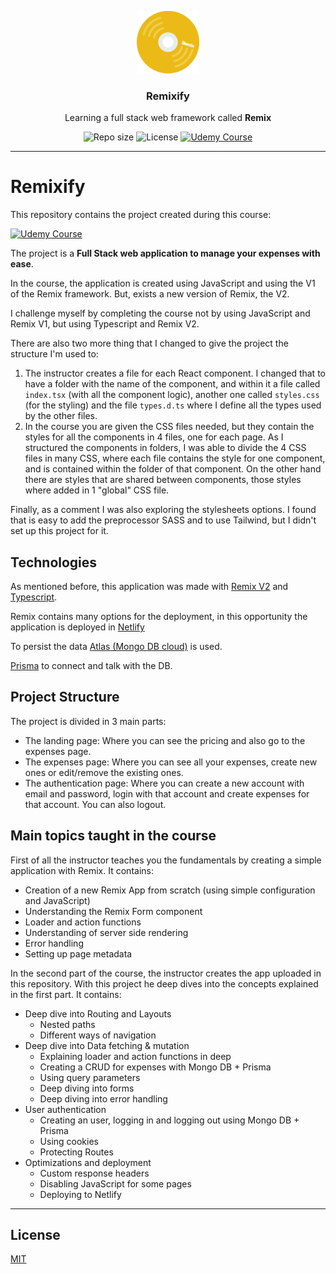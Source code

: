 <p align="center">
  <img src="media/remixify-logo.png" width="100" alt="Repository logo" />
</p>
<h3 align="center">Remixify</h3>
<p align="center">Learning a full stack web framework called <b>Remix</b><p>
<p align="center">
    <img src="https://img.shields.io/github/repo-size/lhbelfanti/remixify?label=Repo%20size" alt="Repo size" />
    <img src="https://img.shields.io/github/license/lhbelfanti/remixify?label=License" alt="License" />
    <a href="https://www.udemy.com/course/remix-course/">
        <img src="https://img.shields.io/badge/Course-A435F0?&logo=Udemy&logoColor=white&label=Udemy" alt="Udemy Course" />
    </a>
</p>

---
# Remixify

This repository contains the project created during this course:

<a href="https://www.udemy.com/course/remix-course/">
    <img src="https://img.shields.io/badge/Remix.js%20%20The%20Practical%20Guide-A435F0?&logo=Udemy&logoColor=white&label=Udemy" alt="Udemy Course" />
</a>

The project is a **Full Stack web application to manage your expenses with ease**.

In the course, the application is created using JavaScript and using the V1 of the Remix framework. But, exists a new version of Remix, the V2.

I challenge myself by completing the course not by using JavaScript and Remix V1, but using Typescript and Remix V2.

There are also two more thing that I changed to give the project the structure I'm used to:
1. The instructor creates a file for each React component. I changed that to have a folder with the name of the component, and within it a file called `index.tsx` (with all the component logic), another one called `styles.css` (for the styling) and the file `types.d.ts` where I define all the types used by the other files.
2. In the course you are given the CSS files needed, but they contain the styles for all the components in 4 files, one for each page. As I structured the components in folders, I was able to divide the 4 CSS files in many CSS, where each file contains the style for one component, and is contained within the folder of that component. On the other hand there are styles that are shared between components, those styles where added in 1 "global" CSS file.

Finally, as a comment I was also exploring the stylesheets options. I found that is easy to add the preprocessor SASS and to use Tailwind, but I didn't set up this project for it. 

## Technologies

As mentioned before, this application was made with [Remix V2](https://remix.run/) and [Typescript](https://www.typescriptlang.org/).

Remix contains many options for the deployment, in this opportunity the application is deployed in [Netlify](https://www.netlify.com/)

To persist the data [Atlas (Mongo DB cloud)](https://cloud.mongodb.com/) is used.

[Prisma](https://www.prisma.io/) to connect and talk with the DB.

## Project Structure

The project is divided in 3 main parts:
- The landing page: Where you can see the pricing and also go to the expenses page.
- The expenses page: Where you can see all your expenses, create new ones or edit/remove the existing ones.
- The authentication page: Where you can create a new account with email and password, login with that account and create expenses for that account. You can also logout.

## Main topics taught in the course
                                                                     
First of all the instructor teaches you the fundamentals by creating a simple application with Remix. It contains:
- Creation of a new Remix App from scratch (using simple configuration and JavaScript)
- Understanding the Remix Form component
- Loader and action functions
- Understanding of server side rendering
- Error handling
- Setting up page metadata
                                        
In the second part of the course, the instructor creates the app uploaded in this repository. With this project he deep dives into the concepts explained in the first part.
It contains:
- Deep dive into Routing and Layouts
  - Nested paths 
  - Different ways of navigation
- Deep dive into Data fetching & mutation
  - Explaining loader and action functions in deep
  - Creating a CRUD for expenses with Mongo DB + Prisma
  - Using query parameters
  - Deep diving into forms
  - Deep diving into error handling
- User authentication
  - Creating an user, logging in and logging out using Mongo DB + Prisma
  - Using cookies
  - Protecting Routes
- Optimizations and deployment
  - Custom response headers
  - Disabling JavaScript for some pages
  - Deploying to Netlify

---
## License

[MIT](https://choosealicense.com/licenses/mit/)
